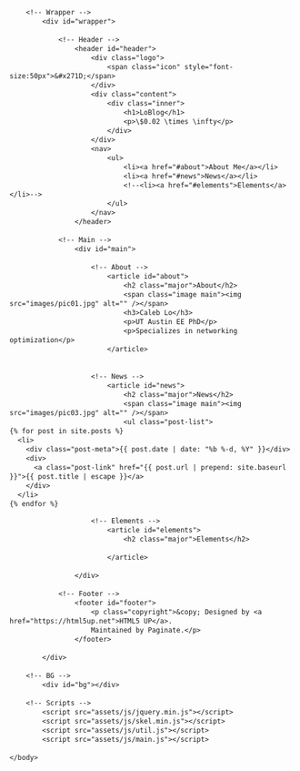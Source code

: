 ---
---

<!DOCTYPE HTML>
<!--
	Dimension by HTML5 UP
	html5up.net | @ajlkn
	Free for personal and commercial use under the CCA 3.0 license (html5up.net/license)
-->
<html>
	<head>
		<title>LoBlog</title>
		<meta charset="utf-8" />
		<meta name="viewport" content="width=device-width, initial-scale=1, user-scalable=no" />
		<link rel="stylesheet" href="assets/css/main.css" />
		<!--[if lte IE 9]><link rel="stylesheet" href="assets/css/ie9.css" /><![endif]-->
		<noscript><link rel="stylesheet" href="assets/css/noscript.css" /></noscript>
	</head>
	<body>

		<!-- Wrapper -->
			<div id="wrapper">

				<!-- Header -->
					<header id="header">
						<div class="logo">
							<span class="icon" style="font-size:50px">&#x271D;</span>
						</div>
						<div class="content">
							<div class="inner">
								<h1>LoBlog</h1>
								<p>\$0.02 \times \infty</p>
							</div>
						</div>
						<nav>
							<ul>
								<li><a href="#about">About Me</a></li>
								<li><a href="#news">News</a></li>
								<!--<li><a href="#elements">Elements</a></li>-->
							</ul>
						</nav>
					</header>

				<!-- Main -->
					<div id="main">

						<!-- About -->
							<article id="about">
								<h2 class="major">About</h2>
								<span class="image main"><img src="images/pic01.jpg" alt="" /></span>
								<h3>Caleb Lo</h3>
								<p>UT Austin EE PhD</p>
								<p>Specializes in networking optimization</p>
							</article>


						<!-- News -->
							<article id="news">
								<h2 class="major">News</h2>
								<span class="image main"><img src="images/pic03.jpg" alt="" /></span>
								<ul class="post-list">
    {% for post in site.posts %}
      <li>
        <div class="post-meta">{{ post.date | date: "%b %-d, %Y" }}</div>
        <div>
          <a class="post-link" href="{{ post.url | prepend: site.baseurl }}">{{ post.title | escape }}</a>
        </div>
      </li>
    {% endfor %}
  </ul>
							</article>

						<!-- Elements -->
							<article id="elements">
								<h2 class="major">Elements</h2>

							</article>

					</div>

				<!-- Footer -->
					<footer id="footer">
						<p class="copyright">&copy; Designed by <a href="https://html5up.net">HTML5 UP</a>.
						Maintained by Paginate.</p>
					</footer>

			</div>

		<!-- BG -->
			<div id="bg"></div>

		<!-- Scripts -->
			<script src="assets/js/jquery.min.js"></script>
			<script src="assets/js/skel.min.js"></script>
			<script src="assets/js/util.js"></script>
			<script src="assets/js/main.js"></script>

	</body>
</html>

